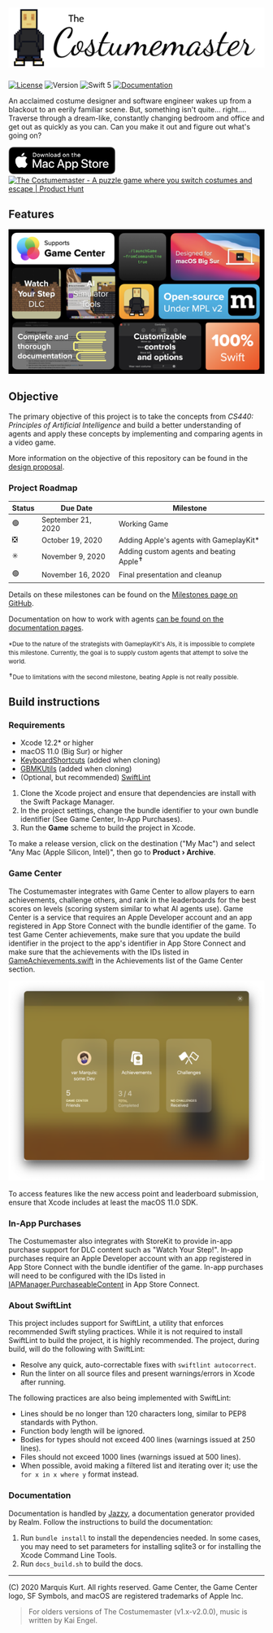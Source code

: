 <div>
<h1>
<img src="https://github.com/alicerunsonfedora/CS400/raw/root/logomark.svg" alt="The Costumemaster"/>
</h1>
</div>

[![License][img-license]][license] ![Version][img-version] ![Swift 5][img-swift] [![Documentation][img-docs]][docs]

An acclaimed costume designer and software engineer wakes up from a blackout to an eerily familiar scene. But, something isn't
quite... right.... Traverse through a dream-like, constantly changing bedroom and office and get out as quickly as you can. Can you
make it out and figure out what's going on?

<div>
<a href="https://apps.apple.com/us/app/the-costumemaster/id1529632296">
<img height="54" src="https://github.com/alicerunsonfedora/CS400/raw/root/.readme/macappstore.svg" alt="Get it on the Mac App Store"/>
</a>
<a href="https://www.producthunt.com/posts/the-costumemaster?utm_source=badge-featured&utm_medium=badge&utm_souce=badge-the-costumemaster" target="_blank"><img src="https://api.producthunt.com/widgets/embed-image/v1/featured.svg?post_id=270923&theme=light" alt="The Costumemaster - A puzzle game where you switch costumes and escape | Product Hunt" style="width: 250px; height: 54px;" width="250" height="54" /></a>
</div>


## Features

![Feature Set](https://github.com/alicerunsonfedora/CS400/raw/root/.readme/featureset.png)

## Objective

The primary objective of this project is to take the concepts from _CS440: Principles of Artificial Intelligence_ and build a better 
understanding of agents and apply these concepts by implementing and comparing agents in a video game.

More information on the objective of this repository can be found in the [design proposal][proposal].

### Project Roadmap

| Status | Due Date | Milestone |
| ------ | ----------- | ----------- |
| 🟢 | September 21, 2020 | Working Game |
| ❎ | October 19, 2020 | Adding Apple's agents with GameplayKit\* |
| ✳️ | November 9, 2020 | Adding custom agents and beating Apple<sup>✝</sup> |
| 🟢 | November 16, 2020 | Final presentation and cleanup |

Details on these milestones can be found on the [Milestones page on GitHub][milestones].

Documentation on how to work with agents [can be found on the documentation pages][ai].

<small>*Due to the nature of the strategists with GameplayKit's AIs, it is impossible to complete this milestone. Currently, the goal
is to supply custom agents that attempt to solve the world.</small>

<small><sup>✝</sup>Due to limitations with the second milestone, beating Apple is not really possible.</small>

## Build instructions

### Requirements

- Xcode 12.2\* or higher
- macOS 11.0 (Big Sur) or higher
- [KeyboardShortcuts][keys] (added when cloning)
- [GBMKUtils][utils] (added when cloning)
- (Optional, but recommended) [SwiftLint][linter]

1. Clone the Xcode project and ensure that dependencies are install with the Swift Package Manager.
2. In the project settings, change the bundle identifier to your own bundle identifier (See Game Center, In-App Purchases).
3. Run the **Game** scheme to build the project in Xcode.

To make a release version, click on the destination ("My Mac") and select "Any Mac (Apple Silicon, Intel)", then go to **Product &rsaquo;
Archive**.

### Game Center

The Costumemaster integrates with Game Center to allow players to earn achievements, challenge others, and rank in the leaderboards
for the best scores on levels (scoring system similar to what AI agents use). Game Center is a service that requires an Apple Developer
account and an app registered in App Store Connect with the bundle identifier of the game. To test Game Center achievements, make
sure that you update the build identifier in the project to the app's identifier in App Store Connect and make sure that the achievements
with the IDs listed in [GameAchievements.swift][gcachieve] in the Achievements list of the Game Center section.

![Game Center](https://github.com/alicerunsonfedora/CS400/raw/root/.readme/gamecenter.png)

To access features like the new access point and leaderboard submission, ensure that Xcode includes at least the macOS 11.0 SDK.

### In-App Purchases

The Costumemaster also integrates with StoreKit to provide in-app purchase support for DLC content such as "Watch Your Step!".
In-app purchases require an Apple Developer account with an app registered in App Store Connect with the bundle identifier of the
game. In-app purchases will need to be configured with the IDs listed in [IAPManager.PurchaseableContent][iapcontent] in App Store
Connect.

### About SwiftLint

This project includes support for SwiftLint, a utility that enforces recommended Swift styling practices. While it is not required to install
SwiftLint to build the project, it is highly recommended. The project, during build, will do the following with SwiftLint:

- Resolve any quick, auto-correctable fixes with `swiftlint autocorrect`.
- Run the linter on all source files and present warnings/errors in Xcode after running.

The following practices are also being implemented with SwiftLint:

- Lines should be no longer than 120 characters long, similar to PEP8 standards with Python.
- Function body length will be ignored.
- Bodies for types should not exceed 400 lines (warnings issued at 250 lines).
- Files should not exceed 1000 lines (warnings issued at 500 lines).
- When possible, avoid making a filtered list and iterating over it; use the `for x in x where y` format instead.

### Documentation

Documentation is handled by [Jazzy][jazzy], a documentation generator provided by Realm. Follow the instructions to build the
documentation:

1. Run `bundle install` to install the dependencies needed. In some cases, you may need to set parameters for installing sqlite3 or for
    installing the Xcode Command Line Tools.
2. Run `docs_build.sh` to build the docs.

---

(C) 2020 Marquis Kurt. All rights reserved. Game Center, the Game Center logo, SF Symbols, and macOS are registered trademarks of 
Apple Inc.

> For olders versions of The Costumemaster (v1.x-v2.0.0), music is written by Kai Engel.

<!-- Links in page -->
[milestones]: https://github.com/alicerunsonfedora/CS400/milestones?direction=asc&sort=due_date&state=open
[linter]: https://realm.github.io/SwiftLint/
[utils]: https://github.com/alicerunsonfedora/GBMKUtils
[keys]: https://github.com/sindresorhus/KeyboardShortcuts
[gcachieve]: ./Conscious/Enums/GameAchievments.swift
[iapcontent]: ./Conscious/Classes/App/Purchases/IAPManager.swift
[jazzy]: https://github.com/realm/jazzy
[proposal]: ./Guides/Project%20Proposal.md
[license]: LICENSE.txt
[docs]: https://costumemaster.marquiskurt.net
[ai]: https://costumemaster.marquiskurt.net/working-with-agents.html

<!-- Image links -->
[img-license]: https://img.shields.io/github/license/alicerunsonfedora/CS400
[img-version]: https://img.shields.io/github/v/release/alicerunsonfedora/CS400
[img-docs]: https://costumemaster.marquiskurt.net/badge.svg
[img-swift]: https://img.shields.io/badge/swift-5.3-orange.svg

